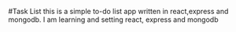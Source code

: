 #Task List
this is a simple to-do list app written in react,express and mongodb. 
I am learning and setting react, express and mongodb